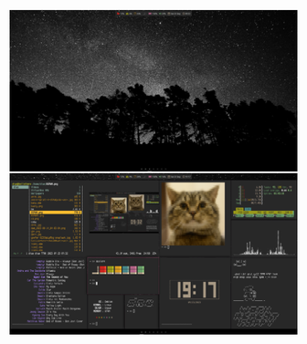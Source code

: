 ![My Image](https://github.com/diws1/bspwm/blob/main/bspwm%20preview1.png)
![My Image](https://github.com/diws1/bspwm/blob/main/bspwm%20preview2.png)
